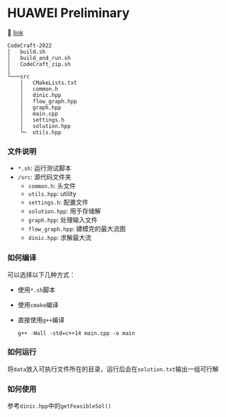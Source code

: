 # HUAWEI Preliminary

:link: [link](https://competition.huaweicloud.com/codecraft2022?utm_source=weibo&utm_medium=sm-huaweiyun&utm_campaign=developer&utm_content=20220301-1)



```
CodeCraft-2022
│   build.sh
│   build_and_run.sh
│   CodeCraft_zip.sh
│
└───src
    │   CMakeLists.txt
    │   common.h
    │   dinic.hpp
    │   flow_graph.hpp
    │   graph.hpp
    │   main.cpp
    │   settings.h
    │   solution.hpp
    └─  utils.hpp
```



### 文件说明

- `*.sh`: 运行测试脚本
- `/src`: 源代码文件夹
  - `common.h`: 头文件
  - `utils.hpp`: utility 
  - `settings.h`: 配置文件
  - `solution.hpp`: 用于存储解
  - `graph.hpp`: 处理输入文件
  - `flow_graph.hpp`: 建模完的最大流图
  - `dinic.hpp`: 求解最大流



### 如何编译

可以选择以下几种方式：

- 使用`*.sh`脚本

- 使用`cmake`编译

- 直接使用`g++`编译

  `g++ -Wall -std=c++14 main.cpp -o main`



### 如何运行

将`data`放入可执行文件所在的目录，运行后会在`solution.txt`输出一组可行解



### 如何使用

参考`dinic.hpp`中的`getFeasibleSol()`
